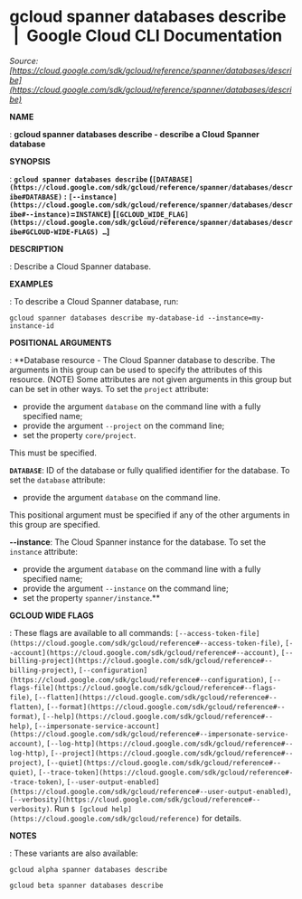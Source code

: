 # gcloud spanner databases describe  |  Google Cloud CLI Documentation

*Source: [https://cloud.google.com/sdk/gcloud/reference/spanner/databases/describe](https://cloud.google.com/sdk/gcloud/reference/spanner/databases/describe)*

**NAME**

: **gcloud spanner databases describe - describe a Cloud Spanner database**

**SYNOPSIS**

: **`gcloud spanner databases describe` (`[DATABASE](https://cloud.google.com/sdk/gcloud/reference/spanner/databases/describe#DATABASE)` : `[--instance](https://cloud.google.com/sdk/gcloud/reference/spanner/databases/describe#--instance)`=`INSTANCE`) [`[GCLOUD_WIDE_FLAG](https://cloud.google.com/sdk/gcloud/reference/spanner/databases/describe#GCLOUD-WIDE-FLAGS) …`]**

**DESCRIPTION**

: Describe a Cloud Spanner database.

**EXAMPLES**

: To describe a Cloud Spanner database, run:

```
gcloud spanner databases describe my-database-id --instance=my-instance-id
```

**POSITIONAL ARGUMENTS**

: **Database resource - The Cloud Spanner database to describe. The arguments in
this group can be used to specify the attributes of this resource. (NOTE) Some
attributes are not given arguments in this group but can be set in other ways.
To set the `project` attribute:

- provide the argument `database` on the command line with a fully
specified name;
- provide the argument `--project` on the command line;
- set the property `core/project`.

This must be specified.

**`DATABASE`**:
ID of the database or fully qualified identifier for the database.
To set the `database` attribute:

- provide the argument `database` on the command line.

This positional argument must be specified if any of the other arguments in this
group are specified.

**--instance**:
The Cloud Spanner instance for the database.
To set the `instance` attribute:

- provide the argument `database` on the command line with a fully
specified name;
- provide the argument `--instance` on the command line;
- set the property `spanner/instance`.**

**GCLOUD WIDE FLAGS**

: These flags are available to all commands: `[--access-token-file](https://cloud.google.com/sdk/gcloud/reference#--access-token-file)`,
`[--account](https://cloud.google.com/sdk/gcloud/reference#--account)`, `[--billing-project](https://cloud.google.com/sdk/gcloud/reference#--billing-project)`,
`[--configuration](https://cloud.google.com/sdk/gcloud/reference#--configuration)`,
`[--flags-file](https://cloud.google.com/sdk/gcloud/reference#--flags-file)`,
`[--flatten](https://cloud.google.com/sdk/gcloud/reference#--flatten)`, `[--format](https://cloud.google.com/sdk/gcloud/reference#--format)`, `[--help](https://cloud.google.com/sdk/gcloud/reference#--help)`, `[--impersonate-service-account](https://cloud.google.com/sdk/gcloud/reference#--impersonate-service-account)`,
`[--log-http](https://cloud.google.com/sdk/gcloud/reference#--log-http)`,
`[--project](https://cloud.google.com/sdk/gcloud/reference#--project)`, `[--quiet](https://cloud.google.com/sdk/gcloud/reference#--quiet)`, `[--trace-token](https://cloud.google.com/sdk/gcloud/reference#--trace-token)`, `[--user-output-enabled](https://cloud.google.com/sdk/gcloud/reference#--user-output-enabled)`,
`[--verbosity](https://cloud.google.com/sdk/gcloud/reference#--verbosity)`.
Run `$ [gcloud help](https://cloud.google.com/sdk/gcloud/reference)` for details.

**NOTES**

: These variants are also available:

```
gcloud alpha spanner databases describe
```

```
gcloud beta spanner databases describe
```